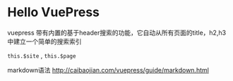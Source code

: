 # Hello VuePress
vuepress 带有内置的基于header搜索的功能，它自动从所有页面的title，h2,h3中建立一个简单的搜索索引

`this.$site` , `this.$page`

markdown语法 http://caibaojian.com/vuepress/guide/markdown.html